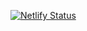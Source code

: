 [![Netlify Status](https://api.netlify.com/api/v1/badges/ee29cbc1-73b3-4643-9c76-c0758ebd432f/deploy-status)](https://app.netlify.com/sites/idan/deploys)
